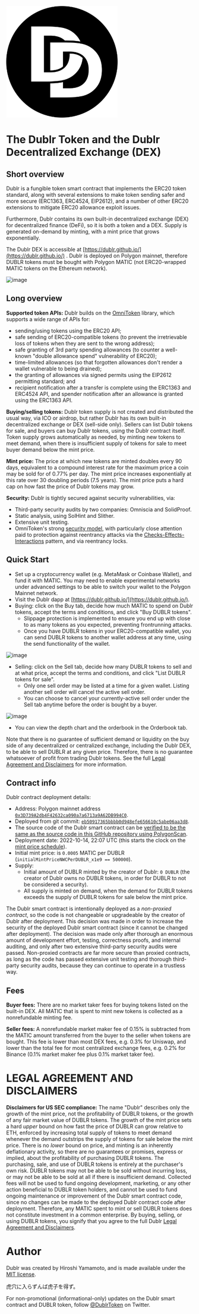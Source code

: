<img alt="Dublr Logo" height="300" width = "300" src="https://raw.githubusercontent.com/dublr/dublr/main/icon.png">

# The Dublr Token and the Dublr Decentralized Exchange (DEX)

## Short overview

Dublr is a fungible token smart contract that implements the ERC20 token standard, along with several extensions to make token sending safer and more secure (ERC1363, ERC4524, EIP2612), and a number of other ERC20 extensions to mitigate ERC20 allowance exploit issues.

Furthermore, Dublr contains its own built-in decentralized exchange (DEX) for decentralized finance (DeFi), so it is both a token and a DEX. Supply is generated on-demand by minting, with a mint price that grows exponentially.

The Dublr DEX is accessible at [https://dublr.github.io/](https://dublr.github.io/) . Dublr is deployed on Polygon mainnet, therefore DUBLR tokens must be bought with Polygon MATIC (not ERC20-wrapped MATIC tokens on the Ethereum network).

![image](https://user-images.githubusercontent.com/97215152/197721148-51498198-6c94-4407-9a75-59c8b1484ee3.png)

## Long overview

**Supported token APIs:** Dublr builds on the [OmniToken](contracts/main/OmniToken) library, which supports a wide range of APIs for:
  * sending/using tokens using the ERC20 API;
  * safe sending of ERC20-compatible tokens (to prevent the irretrievable loss of tokens when they are sent to the wrong address);
  * safe granting of 3rd party spending allowances (to counter a well-known "double allowance spend" vulnerability of ERC20);
  * time-limited allowances (so that forgotten allowances don't render a wallet vulnerable to being drained);
  * the granting of allowances via signed permits using the EIP2612 permitting standard; and
  * recipient notification after a transfer is complete using the ERC1363 and ERC4524 API, and spender notification after an allowance is granted using the ERC1363 API.

**Buying/selling tokens:** Dublr token supply is not created and distributed the usual way, via ICO or airdrop, but rather Dublr has its own built-in decentralized exchange or DEX (sell-side only). Sellers can list Dublr tokens for sale, and buyers can buy Dublr tokens, using the Dublr contract itself. Token supply grows automatically as needed, by minting new tokens to meet demand, when there is insufficient supply of tokens for sale to meet buyer demand below the mint price.

**Mint price:** The price at which new tokens are minted doubles every 90 days, equivalent to a compound interest rate for the maximum price a coin may be sold for of 0.77% per day. The mint price increases exponentially at this rate over 30 doubling periods (7.5 years). The mint price puts a hard cap on how fast the price of Dublr tokens may grow.

**Security:** Dublr is tightly secured against security vulnerabilities, via:

* Third-party security audits by two companies: Omniscia and SolidProof.
* Static analysis, using SolHint and Slither.
* Extensive unit testing.
* OmniToken's strong [security model](contracts/main/OmniToken#erc20-extensions-and-deviations-from-standards-to-increase-security), with particularly close attention paid to protection against reentrancy attacks via the [Checks-Effects-Interactions](https://blog.openzeppelin.com/reentrancy-after-istanbul/) pattern, and via reentrancy locks.

## Quick Start

* Set up a cryptocurrency wallet (e.g. MetaMask or Coinbase Wallet), and fund it with MATIC. You may need to enable experimental networks under advanced settings to be able to switch your wallet to the Polygon Mainnet network.
* Visit the Dublr dapp at [https://dublr.github.io/](https://dublr.github.io/).
* Buying: click on the Buy tab, decide how much MATIC to spend on Dublr tokens, accept the terms and conditions, and click "Buy DUBLR tokens".
  * Slippage protection is implemented to ensure you end up with close to as many tokens as you expected, preventing frontrunning attacks.
  * Once you have DUBLR tokens in your ERC20-compatible wallet, you can send DUBLR tokens to another wallet address at any time, using the send functionality of the wallet.

![image](https://user-images.githubusercontent.com/97215152/197721752-cd8a6e66-e2b8-4b6f-86a0-57dd40567c7a.png)

* Selling: click on the Sell tab, decide how many DUBLR tokens to sell and at what price, accept the terms and conditions, and click "List DUBLR tokens for sale".
  * Only one sell order may be listed at a time for a given wallet. Listing another sell order will cancel the active sell order.
  * You can choose to cancel your currently-active sell order under the Sell tab anytime before the order is bought by a buyer.

![image](https://user-images.githubusercontent.com/97215152/197722095-439aa9fb-a858-4acf-ab32-b941a5f1ed52.png)

* You can view the depth chart and the orderbook in the Orderbook tab.

Note that there is no guarantee of sufficient demand or liquidity on the buy side of any decentralized or centralized exchange, including the Dublr DEX, to be able to sell DUBLR at any given price. Therefore, there is no guarantee whatsoever of profit from trading Dublr tokens. See the full [Legal Agreement and Disclaimers](https://github.com/dublr/dublr/blob/main/LEGAL.md) for more information.

## Contract info

Dublr contract deployment details:

* Address: Polygon mainnet address [`0x3D739A2db4F42632ca090a7a6713a9A62DB994C0`](https://polygonscan.com/address/0x3D739A2db4F42632ca090a7a6713a9A62DB994C0).
* Deployed from git commit: [`eb50917365bbbb0d948efe656610c5abe06aa3d8`](https://github.com/dublr/dublr/tree/eb50917365bbbb0d948efe656610c5abe06aa3d8).
* The source code of the Dublr smart contract can be [verified to be the same as the source code in this GitHub repository using PolygonScan](https://polygonscan.com/address/0x3D739A2db4F42632ca090a7a6713a9A62DB994C0#code).
* Deployment date: 2022-10-14, 22:07 UTC (this starts the clock on the [mint price schedule](contracts/main/Dublr#getting-the-current-mint-price)).
* Initial mint price: is `0.0005` MATIC per DUBLR (`initialMintPriceNWCPerDUBLR_x1e9 == 500000`).
* Supply:
  * Initial amount of DUBLR minted by the creator of Dublr: `0 DUBLR` (the creator of Dublr owns no DUBLR tokens, in order for DUBLR to not be considered a security).
  * All supply is minted on demand, when the demand for DUBLR tokens exceeds the supply of DUBLR tokens for sale below the mint price.

The Dublr smart contract is intentionally deployed as a *non-proxied contract*, so the code is not changeable or upgradeable by the creator of Dublr after deployment. This decision was made in order to increase the security of the deployed Dublr smart contract (since it cannot be changed after deployment). The decision was made only after thorough an enormous amount of development effort, testing, correctness proofs, and internal auditing, and only after two extensive third-party security audits were passed. Non-proxied contracts are far more secure than proxied contracts, as long as the code has passed extensive unit testing and thorough third-party security audits, because they can continue to operate in a trustless way.

## Fees

**Buyer fees:** There are no market taker fees for buying tokens listed on the built-in DEX. All MATIC that is spent to mint new tokens is collected as a nonrefundable minting fee.

**Seller fees:** A nonrefundable market maker fee of 0.15% is subtracted from the MATIC amount transferred from the buyer to the seller when tokens are bought. This fee is lower than most DEX fees, e.g. 0.3% for Uniswap, and lower than the total fee for most centralized exchange fees, e.g. 0.2% for Binance (0.1% market maker fee plus 0.1% market taker fee).

# LEGAL AGREEMENT AND DISCLAIMERS

**Disclaimers for US SEC compliance:** The name "Dublr" describes only the growth of the mint price, not the profitability of DUBLR tokens, or the growth of any fair market value of DUBLR tokens. The growth of the mint price sets a hard <i>upper</i> bound on how fast the price of DUBLR can grow relative to ETH, enforced by increasing total supply of tokens to meet demand whenever the demand outstrips the supply of tokens for sale below the mint price. There is no <i>lower</i> bound on price, and minting is an inherently deflationary activity, so there are no guarantees or promises, express or implied, about the profitability of purchasing DUBLR tokens. The purchasing, sale, and use of DUBLR tokens is entirely at the purchaser's own risk. DUBLR tokens may not be able to be sold without incurring loss, or may not be able to be sold at all if there is insufficient demand. Collected fees will not be used to fund ongoing development, marketing, or any other action beneficial to DUBLR token holders, and cannot be used to fund ongoing maintenance or improvement of the Dublr smart contract code, since no changes can be made to the deployed Dublr contract code after deployment. Therefore, any MATIC spent to mint or sell DUBLR tokens does not constitute investment in a common enterprise. By buying, selling, or using DUBLR tokens, you signify that you agree to the full Dublr [Legal Agreement and Disclaimers](https://github.com/dublr/dublr/blob/main/LEGAL.md).

# Author

Dublr was created by Hiroshi Yamamoto, and is made available under the [MIT license](LICENSE).

虎穴に入らずんば虎子を得ず。

For non-promotional (informational-only) updates on the Dublr smart contract and DUBLR token, follow [@DublrToken](https://twitter.com/DublrToken) on Twitter.

